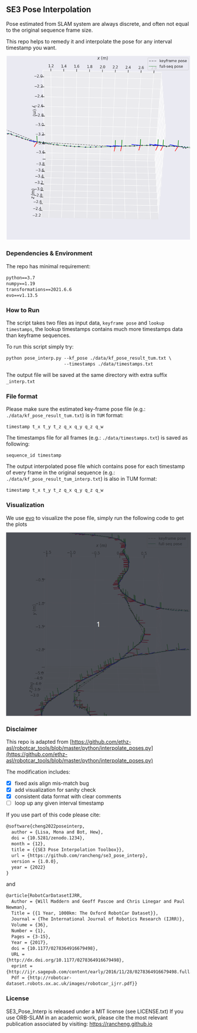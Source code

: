 ## SE3 Pose Interpolation

Pose estimated from SLAM system are always discrete, and often not equal to the original sequence frame size.

This repo helps to remedy it and interpolate the pose for any interval timestamp you want.

![p_interp_demo](imgs/img.png)

### Dependencies & Environment

The repo has minimal requirement:

```shell
python==3.7
numpy==1.19
transformations==2021.6.6
evo==v1.13.5
```

### How to Run

The script takes two files as input data, `keyframe pose` and `lookup timestamps`, the lookup timestamps contains much more timestamps data than keyframe sequences.

To run this script simply try:

```shell
python pose_interp.py --kf_pose ./data/kf_pose_result_tum.txt \
                      --timestamps ./data/timestamps.txt
```

The output file will be saved at the same directory with extra suffix `_interp.txt`

### File format

Please make sure the estimated key-frame pose file (e.g.: `./data/kf_pose_result_tum.txt`) is in `TUM` format:

```shell
timestamp t_x t_y t_z q_x q_y q_z q_w
```

The timestamps file for all frames (e.g.: `./data/timestamps.txt`) is saved as following:

```shell
sequence_id timestamp
```

The output interpolated pose file which contains pose for each timestamp of every frame in the original sequence (e.g.: `./data/kf_pose_result_tum_interp.txt`) is also in TUM format:

```shell
timestamp t_x t_y t_z q_x q_y q_z q_w
```

### Visualization

We use [evo](https://github.com/MichaelGrupp/evo) to visualize the pose file, simply run the following code to get the plots

![pose_interp](imgs/trajectory_pose_interpolation.gif)


### Disclaimer

This repo is adapted from [https://github.com/ethz-asl/robotcar_tools/blob/master/python/interpolate_poses.py](https://github.com/ethz-asl/robotcar_tools/blob/master/python/interpolate_poses.py)

The modification includes:

 - [x] fixed axis align mis-match bug
 - [x] add visualization for sanity check
 - [x] consistent data format with clear comments
 - [ ] loop up any given interval timestamp

If you use part of this code please cite:

```shell
@software{cheng2022poseinterp,
  author = {Lisa, Mona and Bot, Hew},
  doi = {10.5281/zenodo.1234},
  month = {12},
  title = {{SE3 Pose Interpolation Toolbox}},
  url = {https://github.com/rancheng/se3_pose_interp},
  version = {1.0.0},
  year = {2022}
}
```

and

```shell
@article{RobotCarDatasetIJRR,
  Author = {Will Maddern and Geoff Pascoe and Chris Linegar and Paul Newman},
  Title = {{1 Year, 1000km: The Oxford RobotCar Dataset}},
  Journal = {The International Journal of Robotics Research (IJRR)},
  Volume = {36},
  Number = {1},
  Pages = {3-15},
  Year = {2017},
  doi = {10.1177/0278364916679498},
  URL =
{http://dx.doi.org/10.1177/0278364916679498},
  eprint =
{http://ijr.sagepub.com/content/early/2016/11/28/0278364916679498.full.pdf+html},
  Pdf = {http://robotcar-dataset.robots.ox.ac.uk/images/robotcar_ijrr.pdf}}
```


### License

SE3_Pose_Interp is released under a MIT license (see LICENSE.txt)
If you use ORB-SLAM in an academic work, please cite the most relevant publication associated by visiting:
https://rancheng.github.io